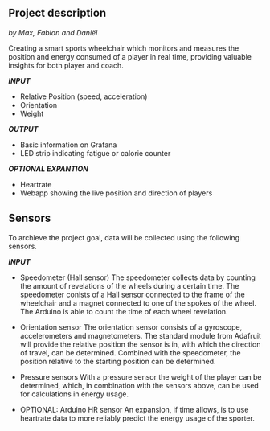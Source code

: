 ## Project description
*by Max, Fabian and Daniël*

Creating a smart sports wheelchair which monitors and measures the position and energy consumed of a player in real time, providing valuable insights for both player and coach.

__*INPUT*__
* Relative Position (speed, acceleration)
* Orientation
* Weight

__*OUTPUT*__
* Basic information on Grafana
* LED strip indicating fatigue or calorie counter

__*OPTIONAL EXPANTION*__
* Heartrate
* Webapp showing the live position and direction of players


## Sensors

To archieve the project goal, data will be collected using the following sensors.

__*INPUT*__
* Speedometer (Hall sensor)
The speedometer collects data by counting the amount of revelations of the wheels during a certain time. The speedometer conists of a Hall sensor connected to the frame of the wheelchair and a magnet connected to one of the spokes of the wheel. The Arduino is able to count the time of each wheel revelation.

* Orientation sensor
The orientation sensor consists of a gyroscope, accelerometers and magnetometers. The standard module from Adafruit will provide the relative position the sensor is in, with which the direction of travel, can be determined. Combined with the speedometer, the position relative to the starting position can be determined.

* Pressure sensors
With a pressure sensor the weight of the player can be determined, which, in combination with the sensors above, can be used for calculations in energy usage.

* OPTIONAL: Arduino HR sensor
An expansion, if time allows, is to use heartrate data to more reliably predict the energy usage of the sporter.
